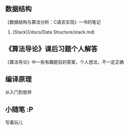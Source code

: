 ## 数据结构

《数据结构与算法分析：C语言实现》一书的笔记

1. [Stack](/docs/Data Structure/stack.md)

## 《算法导论》课后习题个人解答

《算法导论》中一些有趣题目的答案，个人想法，不一定正确

## 编译原理

从入门到放弃

## 小随笔 :P

写着玩儿
